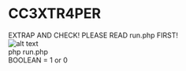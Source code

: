 # CC3XTR4PER
EXTRAP AND CHECK!
PLEASE READ run.php FIRST!
<br>
![alt text](https://raw.githubusercontent.com/zelsaddr/CC3XTR4PER/master/Capture.PNG)
<br>
php run.php
<br>
BOOLEAN = 1 or 0
